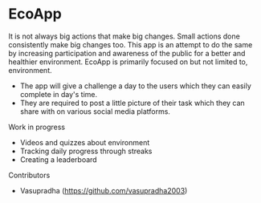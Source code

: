 # EcoApp

It is not always big actions that make big changes.
Small actions done consistently make big changes too.
This app is an attempt to do the same by increasing participation and awareness of the public for a better and healthier environment.
EcoApp is primarily focused on but not limited to,  environment.
- The app will give a challenge a day to the users which they can easily complete in day's time.
- They are required to post a little picture of their task which they can share with on various social media platforms.

Work in progress
 - Videos and quizzes about environment
 - Tracking daily progress through streaks
 - Creating a leaderboard
 
 
 Contributors
  - Vasupradha (https://github.com/vasupradha2003)

